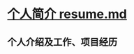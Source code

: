 # <a href="https://github.com/sp121933039/resume/blob/master/resume.md">个人简介 resume.md</a>
## 个人介绍及工作、项目经历
